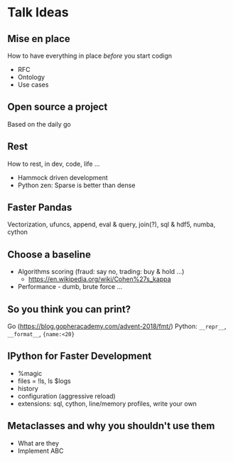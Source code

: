 # Talk Ideas

## Mise en place

How to have everything in place *before* you start codign
- RFC
- Ontology
- Use cases

## Open source a project
Based on the daily go

## Rest
How to rest, in dev, code, life ...
- Hammock driven development
- Python zen: Sparse is better than dense

## Faster Pandas

Vectorization, ufuncs, append, eval & query, join(?), sql & hdf5, numba, cython

## Choose a baseline

- Algorithms scoring (fraud: say no, trading: buy & hold ...)
    - https://en.wikipedia.org/wiki/Cohen%27s_kappa
- Performance - dumb, brute force ...

## So you think you can print?

Go (https://blog.gopheracademy.com/advent-2018/fmt/)
Python: `__repr__`, `__format__`, `{name:<20}`

## IPython for Faster Development
- %magic
- files = !ls, ls $logs
- history
- configuration (aggressive reload)
- extensions: sql, cython, line/memory profiles, write your own

## Metaclasses and why you shouldn't use them
- What are they
- Implement ABC
